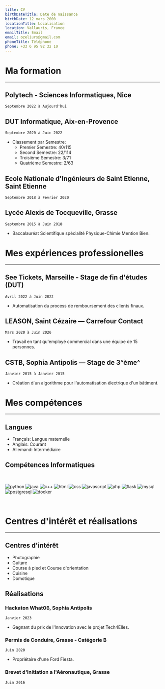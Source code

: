 ```yaml
---
title: CV
birthDateTitle: Date de naissance
birthDate: 12 mars 2000
locationTitle: Localisation
location: Vallauris, France
emailTitle: Email
email: ozeliurs@gmail.com
phoneTitle: Téléphone
phone: +33 6 95 92 32 10
---
```


# Ma formation

---

## **Polytech - Sciences Informatiques**, Nice
`Septembre 2022 à Aujourd'hui`

## **DUT Informatique**, Aix-en-Provence
`Septembre 2020 à Juin 2022`

- Classement par Semestre:
    - Premier Semestre: 40/115
    - Second Semestre: 22/114
    - Troisième Semestre: 3/71
    - Quatrième Semestre: 2/63

## **Ecole Nationale d'Ingénieurs de Saint Etienne**, Saint Etienne
`Septembre 2018 à Fevrier 2020`

## **Lycée Alexis de Tocqueville**, Grasse
`Septembre 2015 à Juin 2018`

- Baccalauréat Scientifique spécialité Physique-Chimie Mention Bien.

# Mes expériences professionelles

---

## **See Tickets**, Marseille - Stage de fin d'études (DUT)
`Avril 2022 à Juin 2022`

- Automatisation du process de remboursement des clients finaux.

## **LEASON**, Saint Cézaire — Carrefour Contact
`Mars 2020 à Juin 2020`

- Travail en tant qu'employé commercial dans une équipe de 15 personnes.

## **CSTB**, Sophia Antipolis — Stage de 3^ème^
`Janvier 2015 à Janvier 2015`

- Création d'un algorithme pour l'automatisation électrique d'un bâtiment.

# Mes compétences

---

## **Langues**

- Français: Langue maternelle
- Anglais: Courant
- Allemand: Intermédiaire

## **Compétences Informatiques**

<br>

![python](https://img.shields.io/badge/Python-3776AB?style=for-the-badge&logo=python&logoColor=white)
![java](https://img.shields.io/badge/JAVA-ED8B00?style=for-the-badge&logo=openjdk&logoColor=white)
![c++](https://img.shields.io/badge/C++-00599C?style=for-the-badge&logo=c%2B%2B&logoColor=white)
![html](https://img.shields.io/badge/HTML-239120?style=for-the-badge&logo=html5&logoColor=white)
![css](https://img.shields.io/badge/CSS-239120?&style=for-the-badge&logo=css3&logoColor=white)
![javascript](https://img.shields.io/badge/JAVASCRIPT-F7DF1E?style=for-the-badge&logo=javascript&logoColor=black)
![php](https://img.shields.io/badge/PHP-777BB4?style=for-the-badge&logo=php&logoColor=white)
![flask](https://img.shields.io/badge/Flask-000000?style=for-the-badge&logo=flask&logoColor=white)
![mysql](https://img.shields.io/badge/MySQL-00000F?style=for-the-badge&logo=mysql&logoColor=white)
![postgresql](https://img.shields.io/badge/PostgreSQL-316192?style=for-the-badge&logo=postgresql&logoColor=white)
![docker](https://img.shields.io/badge/Docker-2CA5E0?style=for-the-badge&logo=docker&logoColor=white)


<br>

# Centres d'intérêt et réalisations

---

## **Centres d'intérêt**

- Photographie
- Guitare
- Course à pied et Course d'orientation
- Cuisine
- Domotique

## **Réalisations**

### **Hackaton What06**, Sophia Antipolis
`Janvier 2023`

- Gagnant du prix de l'Innovation avec le projet Tech4Elles.

### **Permis de Conduire**, Grasse - Catégorie B
`Juin 2020`

- Propriétaire d'une Ford Fiesta.

### **Brevet d'Initiation a l'Aéronautique**, Grasse
`Juin 2016`

